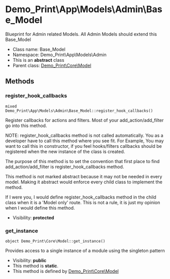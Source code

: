 Demo_Print\App\Models\Admin\Base_Model
===============

Blueprint for Admin related Models. All Admin Models should extend this Base_Model




* Class name: Base_Model
* Namespace: Demo_Print\App\Models\Admin
* This is an **abstract** class
* Parent class: [Demo_Print\Core\Model](Demo_Print-Core-Model.md)







Methods
-------


### register_hook_callbacks

    mixed Demo_Print\App\Models\Admin\Base_Model::register_hook_callbacks()

Register callbacks for actions and filters. Most of your add_action/add_filter
go into this method.

NOTE: register_hook_callbacks method is not called automatically. You
as a developer have to call this method where you see fit. For Example,
You may want to call this in constructor, if you feel hooks/filters
callbacks should be registered when the new instance of the class
is created.

The purpose of this method is to set the convention that first place to
find add_action/add_filter is register_hook_callbacks method.

This method is not marked abstract because it may not be needed in every
model. Making it abstract would enforce every child class to implement
the method.

If I were you, I would define register_hook_callbacks method in the child
class when it is a 'Model only' route. This is not a rule, it
is just my opinion when I would define this method.

* Visibility: **protected**




### get_instance

    object Demo_Print\Core\Model::get_instance()

Provides access to a single instance of a module using the singleton pattern



* Visibility: **public**
* This method is **static**.
* This method is defined by [Demo_Print\Core\Model](Demo_Print-Core-Model.md)



